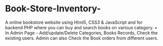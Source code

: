# Book-Store-Inventory-
A online bookstore website using Html5, CSS3 &amp; JavaScript and for backend PHP where you can buy and search books on various category. 
•	In Admin Page - Add/update/Delete Categories, Books Records, Check the existing users. Admin can also Check the Book orders from different users.

